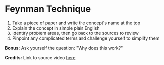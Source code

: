 # Feynman Technique 

1. Take a piece of paper and write the concept's name at the top
2. Explain the concept in simple plain English
3. Identify problem areas, then go back to the sources to review
4. Pinpoint any complicated terms and challenge yourself to simplify them

**Bonus:** Ask yourself the question: "Why does this work?"

**Credits:** Link to source video [here](https://www.youtube.com/watch?v=_f-qkGJBPts)

